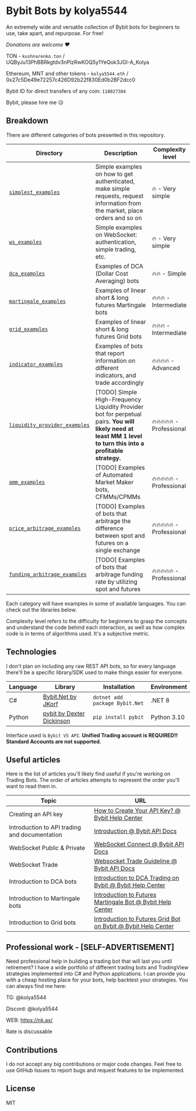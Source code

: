 # Bybit Bots by kolya5544
An extremely wide and versatile collection of Bybit bots for beginners to use, take apart, and repurpose. For free!

*Donations are welcome ♥*

TON - `kushnarenko.ton` / UQByJu13PhBBRkgtdv3nPlzRwKOQ5y1YeQok3JGI-A_Kolya

Ethereum, MNT and other tokens - `kolya5544.eth` / 0x27c5De49e72257c426D92b22f830Ed0b2BF2dcc0

Bybit ID for direct transfers of any coin: `118027304`

Bybit, please hire me 😥

## Breakdown

There are different categories of bots presented in this repository.

| Directory | Description | Complexity level |
| --- | --- | --- |
| [`simplest_examples`](https://github.com/kolya5544/bybit-bots/tree/master/simplest_examples) | Simple examples on how to get authenticated, make simple requests, request information from the market, place orders and so on | 🔥 - Very simple |
| [`ws_examples`](https://github.com/kolya5544/bybit-bots/tree/master/ws_examples) | Simple examples on WebSocket: authentication, simple trading, etc. | 🔥 - Very simple |
| [`dca_examples`](https://github.com/kolya5544/bybit-bots/tree/master/dca_examples) | Examples of DCA (Dollar Cost Averaging) bots | 🔥🔥 - Simple |
| [`martingale_examples`](https://github.com/kolya5544/bybit-bots/tree/master/martingale_examples) | Examples of linear short & long futures Martingale bots | 🔥🔥🔥 - Intermediate |
| [`grid_examples`](https://github.com/kolya5544/bybit-bots/tree/master/grid_examples) | Examples of linear short & long futures Grid bots | 🔥🔥🔥 - Intermediate |
| [`indicator_examples`](https://github.com/kolya5544/bybit-bots/tree/master/indicator_examples) | Examples of bots that report information on different indicators, and trade accordingly | 🔥🔥🔥🔥 - Advanced |
| [`liquidity_provider_examples`](https://github.com/kolya5544/bybit-bots/tree/master/liquidity_provider_examples) | [TODO] Simple High-Frequency Liquidity Provider bot for perpetual pairs. **You will likely need at least MM 1 level to turn this into a profitable strategy.** | 🔥🔥🔥🔥🔥 - Professional |
| [`amm_examples`](https://github.com/kolya5544/bybit-bots/tree/master/amm_examples) | [TODO] Examples of Automated Market Maker bots, CFMMs/CPMMs | 🔥🔥🔥🔥🔥 - Professional |
| [`price_arbitrage_examples`](https://github.com/kolya5544/bybit-bots/tree/master/price_arbitrage_examples) | [TODO] Examples of bots that arbitrage the difference between spot and futures on a single exchange | 🔥🔥🔥🔥🔥 - Professional |
| [`funding_arbitrage_examples`](https://github.com/kolya5544/bybit-bots/tree/master/funding_arbitrage_examples) | [TODO] Examples of bots that arbitrage funding rate by utilizing spot and futures | 🔥🔥🔥🔥🔥 - Professional |

Each category will have examples in some of available languages. You can check out the libraries below.

Complexity level refers to the difficulty for beginners to grasp the concepts and understand the code behind each interaction, as well as how complex code is in terms of algorithms used. It's a subjective metric.

## Technologies

I don't plan on including any raw REST API bots, so for every language there'll be a specific library/SDK used to make things easier for everyone.

| Language | Library | Installation | Environment |
| --- | --- | --- | --- |
| C# | [Bybit.Net by JKorf](https://github.com/JKorf/Bybit.Net) | `dotnet add package Bybit.Net` | .NET 8 |
| Python | [pybit by Dexter Dickinson](https://github.com/bybit-exchange/pybit) | `pip install pybit` | Python 3.10 |

Interface used is `Bybit V5 API`. **Unified Trading account is REQUIRED!! Standard Accounts are not supported.**

## Useful articles

Here is the list of articles you'll likely find useful if you're working on Trading Bots. The order of articles attempts to represent the order you'll want to read them in.

| Topic | URL |
| --- | --- |
| Creating an API key | [How to Create Your API Key? @ Bybit Help Center](https://www.bybit.com/en/help-center/article/How-to-create-your-API-key) |
| Introduction to API trading and documentation | [Introduction @ Bybit API Docs](https://bybit-exchange.github.io/docs/v5/intro) |
| WebSocket Public & Private | [WebSocket Connect @ Bybit API Docs](https://bybit-exchange.github.io/docs/v5/ws/connect) |
| WebSocket Trade | [Websocket Trade Guideline @ Bybit API Docs](https://bybit-exchange.github.io/docs/v5/websocket/trade/guideline) |
| Introduction to DCA bots | [Introduction to DCA Trading on Bybit @ Bybit Help Center](https://www.bybit.com/en/help-center/article/Introduction-to-DCA-Bots) |
| Introduction to Martingale bots | [Introduction to Futures Martingale Bot @ Bybit Help Center](https://www.bybit.com/en/help-center/article/Introduction-to-Futures-Martingale-Bot) |
| Introduction to Grid bots | [Introduction to Futures Grid Bot on Bybit @ Bybit Help Center](https://www.bybit.com/en/help-center/article/Introduction-to-Futures-Grid-Bot-on-Bybit) |

## Professional work - [SELF-ADVERTISEMENT]

Need professional help in building a trading bot that will last you until retirement? I have a wide portfolio of different trading bots and TradingView strategies implemented into C# and Python applications. I can provide you with a cheap hosting place for your bots, help backtest your strategies. You can always find me here:

TG: @kolya5544

Discord: @kolya5544

WEB: https://nk.ax/

Rate is discussable

## Contributions

I do not accept any big contributions or major code changes. Feel free to use GitHub Issues to report bugs and request features to be implemented.

## License

MIT